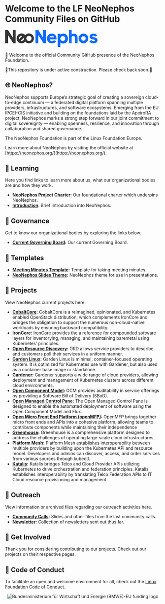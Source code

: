 ﻿# Welcome to the LF NeoNephos Community Files on GitHub

<img src="assets/logo.svg" alt="Logo" width="300"/>

:wave: Welcome to the official Community GitHub presence of the NeoNephos Foundation.

🚧This repository is under active construction. Please check back soon.🚧

## :globe_with_meridians: NeoNephos?

NeoNephos supports Europe’s strategic goal of creating a sovereign cloud-to-edge continuum — a federated digital platform spanning multiple providers, infrastructures, and software ecosystems. Emerging from the EU IPCEI-CIS initiative and building on the foundations laid by the ApeiroRA project, NeoNephos marks a strong step forward in our joint commitment to digital sovereignty — enabling openness, resilience, and innovation through collaboration and shared governance.

The NeoNephos Foundation is part of the Linux Foundation Europe.

Learn more about NeoNephos by visiting the official website at [https://neonephos.org/](https://neonephos.org/).

## :seedling: Learning

Here you find links to learn more about us, what our organizational bodies are and how they work.

- **[NeoNephos Project Charter](https://cdn.platform.linuxfoundation.org/agreements/neonephos-foundation.pdf?__hstc=81619592.b399ecdf5f859a9f55ff3dc8bf8218d5.1748238689615.1750404125102.1750409856266.57&__hssc=81619592.1.1750409856266&__hsfp=2785804087):** Our foundational charter which underpins NeoNephos.
- **[Introduction](misc/neonephos_intro.md)**: Brief introduction into NeoNephos.
  
## :evergreen_tree: Governance

Get to know our organizational bodies by exploring the links below.

- **[Current Governing Board](governing_board/current_governing_board.md):** Our current Governing Board.


## :scroll: Templates

- **[Meeting Minutes Template](templates/meeting_minutes_template.md):** Template for taking meeting minutes.
- **[NeoNephos Slides Theme](https://docs.google.com/presentation/d/1AsuO_VFFlc-9bWv6zcHZpQm5Q0IMlgbMcdZg6Rzwhx4/edit?slide=id.p#slide=id.p):** NeoNephos theme for use in presentations.
  
## :sunflower: Projects

View NeoNephos current projects here.

- **[CobaltCore](https://github.com/cobaltcore-dev):**  CobaltCore is a reimagined, opinionated, and Kubernetes enabled OpenStack distribution, which complements IronCore and bridges the obligation to support the numerous non-cloud-native workloads by ensuring backward compatibility.
- **[IronCore](https://github.com/ironcore-dev):**  IronCore provides the a reference for compounded software layers for inventorying, managing, and maintaining baremetal using Kubernetes’ principles.
- **[Open Resource Discovery](https://github.com/open-resource-discovery):** ORD allows service providers to describe and customers poll their services in a uniform manner.
- **[Garden Linux](https://github.com/gardenlinux/):**  Garden Linux is minimal, container-focused operating system. It is optimized for Kubernetes use with Gardener, but also used as a container base image or standalone.
- **[Gardener](https://github.com/gardener/):**  Gardener supports a wide range of cloud providers, allowing deployment and management of Kubernetes clusters across different cloud environments.
- **[Open Component Model](https://github.com/open-component-model/):** OCM provides auditability in service offerings by providing a Software Bill of Delivery (SBoD).
- **[Open Managed Control Pane](https://openmfp.github.io/openmfp.org/):**  The Open Managed Control Pane is designed to enable the automated deployment of software using the Open Component Model and Flux.
- **[Open Micro Front End Platform (openMFP)](https://openmfp.org):**  OpenMFP brings together micro front ends and APIs into a cohesive platform, allowing teams to contribute components while maintaining their independence
- **[Greenhouse](https://github.com/cloudoperators):**  Greenhouse is a comprehensive platform designed to address the challenges of operating large-scale cloud infrastructures.
- **[Platform Mesh](https://github.com/platform-mesh):**  Platform Mesh establishes interoperability between multiple providers by building upon the Kubernetes API and resource model. Developers and admins can discover, access, and order services from various sources through kubectl.
- **[Katalis](https://github.com/telekom/NeoNephos-Katalis):**  Katalis bridges Telco and Cloud Provider APIs utilizing Kubernetes to drive orchestration and federation principles. Katalis establishes interoperability by translating Telco Federation APIs to IT Cloud resource provisioning and management.

## :mega: Outreach

View information or archived files regarding our outreach activities here.

- **[Community Calls](outreach/community_calls/):** Slides and other files from the last community calls.
- **[Newsletter](outreach/newsletter/):** Collection of newsletters sent out thus far.

## :busts_in_silhouette: Get Involved

Thank you for considering contributing to our projects.
Check out our projects on their respective pages.

## :blue_heart: Code of Conduct

To facilitate an open and welcome environment for all, check out the [Linux Foundation Code of Conduct](https://events.linuxfoundation.org/about/code-of-conduct/).

<p align="center">
  <img alt="Bundesministerium für Wirtschaft und Energie (BMWE)-EU funding logo" src="https://apeirora.eu/assets/img/BMWK-EU.png" width="400"/>
</p>
